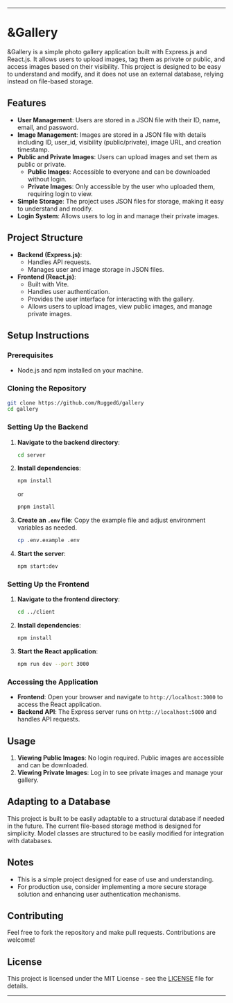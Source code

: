 
---

# &Gallery

&Gallery is a simple photo gallery application built with Express.js and React.js. It allows users to upload images, tag them as private or public, and access images based on their visibility. This project is designed to be easy to understand and modify, and it does not use an external database, relying instead on file-based storage.

## Features

- **User Management**: Users are stored in a JSON file with their ID, name, email, and password.
- **Image Management**: Images are stored in a JSON file with details including ID, user_id, visibility (public/private), image URL, and creation timestamp.
- **Public and Private Images**: Users can upload images and set them as public or private.
  - **Public Images**: Accessible to everyone and can be downloaded without login.
  - **Private Images**: Only accessible by the user who uploaded them, requiring login to view.
- **Simple Storage**: The project uses JSON files for storage, making it easy to understand and modify.
- **Login System**: Allows users to log in and manage their private images.

## Project Structure

- **Backend (Express.js)**:
  - Handles API requests.
  - Manages user and image storage in JSON files.
- **Frontend (React.js)**:
  - Built with Vite.
  - Handles user authentication.
  - Provides the user interface for interacting with the gallery.
  - Allows users to upload images, view public images, and manage private images.

## Setup Instructions

### Prerequisites

- Node.js and npm installed on your machine.

### Cloning the Repository

```bash
git clone https://github.com/RuggedG/gallery
cd gallery
```

### Setting Up the Backend

1. **Navigate to the backend directory**:

   ```bash
   cd server
   ```

2. **Install dependencies**:

   ```bash
   npm install
   ```
   or
   ```bash
   pnpm install
   ```

3. **Create an `.env` file**:
   Copy the example file and adjust environment variables as needed.

   ```bash
   cp .env.example .env
   ```

4. **Start the server**:
   ```bash
   npm start:dev
   ```

### Setting Up the Frontend

1. **Navigate to the frontend directory**:

   ```bash
   cd ../client
   ```

2. **Install dependencies**:

   ```bash
   npm install
   ```

3. **Start the React application**:
   ```bash
   npm run dev --port 3000
   ```

### Accessing the Application

- **Frontend**: Open your browser and navigate to `http://localhost:3000` to access the React application.
- **Backend API**: The Express server runs on `http://localhost:5000` and handles API requests.

## Usage

1. **Viewing Public Images**: No login required. Public images are accessible and can be downloaded.
2. **Viewing Private Images**: Log in to see private images and manage your gallery.

## Adapting to a Database

This project is built to be easily adaptable to a structural database if needed in the future. The current file-based storage method is designed for simplicity. Model classes are structured to be easily modified for integration with databases.

## Notes

- This is a simple project designed for ease of use and understanding.
- For production use, consider implementing a more secure storage solution and enhancing user authentication mechanisms.

## Contributing

Feel free to fork the repository and make pull requests. Contributions are welcome!

## License

This project is licensed under the MIT License - see the [LICENSE](LICENSE) file for details.

---
